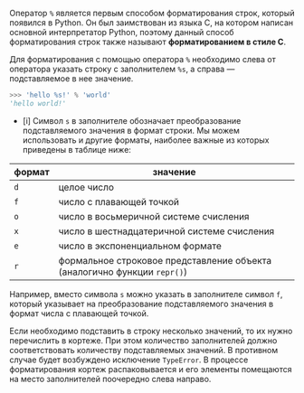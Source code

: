 Оператор `%` является первым способом форматирования строк, который появился в Python. Он был заимствован из языка C, на котором написан основной интерпретатор Python, поэтому данный способ форматирования строк также называют **форматированием в стиле С**.

Для форматирования с помощью оператора `%` необходимо слева от оператора указать строку с заполнителем `%s`, а справа — подставляемое в нее значение.

```python
>>> 'hello %s!' % 'world'
'hello world!'
```

- [i] Символ `s` в заполнителе обозначает преобразование подставляемого значения в формат строки. Мы можем использовать и другие форматы, наиболее важные из которых приведены в таблице ниже:

| **формат** | **значение**                                                             |
| ---------- | ------------------------------------------------------------------------ |
| `d`        | целое число                                                              |
| `f`        | число с плавающей точкой                                                 |
| `o`        | число в восьмеричной системе счисления                                   |
| `x`        | число в шестнадцатеричной системе счисления                              |
| `e`        | число в экспоненциальном формате                                         |
| `r`        | формальное строковое представление объекта (аналогично функции `repr()`) |

Например, вместо символа `s` можно указать в заполнителе символ `f`, который указывает на преобразование подставляемого значения в формат числа с плавающей точкой.

Если необходимо подставить в строку несколько значений, то их нужно перечислить в кортеже. При этом количество заполнителей должно соответствовать количеству подставляемых значений. В противном случае будет возбуждено исключение `TypeError`. В процессе форматирования кортеж распаковывается и его элементы помещаются на место заполнителей поочередно слева направо.